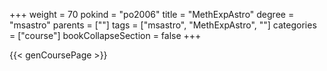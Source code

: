 +++
weight = 70
pokind = "po2006"
title = "MethExpAstro"
degree = "msastro"
parents = [""]
tags = ["msastro", "MethExpAstro", ""]
categories = ["course"]
bookCollapseSection = false
+++

{{< genCoursePage >}}

